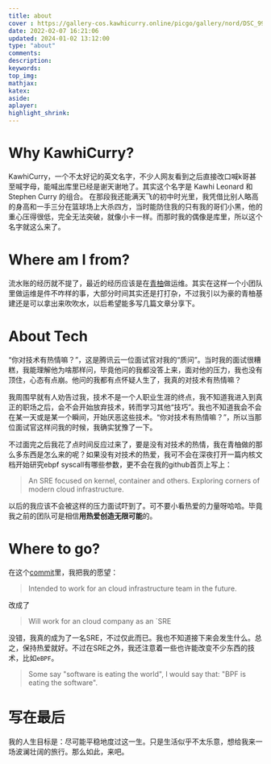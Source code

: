 ```yaml
---
title: about
cover : https://gallery-cos.kawhicurry.online/picgo/gallery/nord/DSC_9980.JPG
date: 2022-02-07 16:21:06
updated: 2024-01-02 13:12:00
type: "about"
comments:
description:
keywords:
top_img:
mathjax:
katex:
aside:
aplayer:
highlight_shrink:
---
```


# Why KawhiCurry?

KawhiCurry，一个不太好记的英文名字，不少人网友看到之后直接改口喊k哥甚至喊字母，能喊出库里已经是谢天谢地了。其实这个名字是 Kawhi Leonard 和 Stephen Curry 的组合。
在那段我还能满天飞的初中时光里，我凭借比别人略高的身高和一手三分在篮球场上大杀四方，当时能防住我的只有我的哥们小黑，他的重心压得很低，完全无法突破，就像小卡一样。而那时我的偶像是库里，所以这个名字就这么来了。

# Where am I from?

流水账的经历就不提了，最近的经历应该是在[青柚](https://qingyou.njupt.edu.cn)做运维。其实在这样一个小团队里做运维是件不咋样的事，大部分时间其实还是打打杂，不过我引以为豪的青柚基建还是可以拿出来吹吹水，以后希望能多写几篇文章分享下。

# About Tech

“你对技术有热情嘛？”，这是腾讯云一位面试官对我的“质问”。当时我的面试很糟糕，我能理解他为啥那样问，毕竟他问的我都没答上来，面对他的压力，我也没有顶住，心态有点崩。他问的我都有点怀疑人生了，我真的对技术有热情嘛？

我周围早就有人劝告过我，技术不是一个人职业生涯的终点，我不知道我进入到真正的职场之后，会不会开始放弃技术，转而学习其他“技巧”。我也不知道我会不会在某一天或是某一个瞬间，开始厌恶这些技术。“你对技术有热情嘛？”，所以当那位面试官这样问我的时候，我确实犹豫了一下。

不过面完之后我花了点时间反应过来了，要是没有对技术的热情，我在青柚做的那么多东西是怎么来的呢？如果没有对技术的热爱，我可不会在深夜打开一篇内核文档开始研究ebpf syscall有哪些参数，更不会在我的github首页上写上：

> An SRE focused on kernel, container and others. Exploring corners of modern cloud infrastructure.

以后的我应该不会被这样的压力面试吓到了。可不要小看热爱的力量呀哈哈。毕竟我之前的团队可是相信**用热爱创造无限可能**的。

# Where to go?

在这个[commit](https://github.com/kawhicurry/kawhicurry/commit/b4fa019b058c3c15265884f37c67d2dcf9d9124a)里，我把我的愿望：

> Intended to work for an cloud infrastructure team in the future.

改成了

> Will work for an cloud company as an `SRE

没错，我真的成为了一名SRE，不过仅此而已。我也不知道接下来会发生什么。总之，保持热爱就好。不过在SRE之外，我还注意着一些也许能改变不少东西的技术，比如`eBPF`。

> Some say "software is eating the world", I would say that: "BPF is eating the software".

# 写在最后

我的人生目标是：尽可能平稳地度过这一生。只是生活似乎不太乐意，想给我来一场波澜壮阔的旅行。那么如此，来吧。


